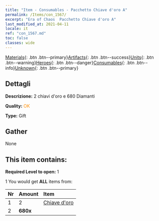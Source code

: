 ```yaml
---
title: "Item - Consumables - Pacchetto Chiave d'oro A"
permalink: /Items/con_1567/
excerpt: "Era of Chaos  Pacchetto Chiave d'oro A"
last_modified_at: 2021-04-11
locale: it
ref: "con_1567.md"
toc: false
classes: wide
---
```

 [Materials](/it/Items/){: .btn .btn--primary}[Artifacts](/it/Items/Artifacts/){: .btn .btn--success}[Units](/it/Items/Units/){: .btn .btn--warning}[Heroes](/it/Items/Heroes/){: .btn .btn--danger}[Consumables](/it/Items/Consumables/){: .btn .btn--info}[Unknown](/it/Items/Unknown/){: .btn .btn--primary}

## Dettagli
 **Descrizione:** 2 chiavi d'oro e 680 Diamanti

 **Quality:** <span style="color: #FF8C00">OK</span>

 **Type:** Gift

## Gather

  None

## This item contains:

 **Required Level to open:** 1

 1 You would get **ALL** items  from:

  | Nr | Amount |     Item    |
  |:---|:-------|:------------|
  | 1 | 2 | [Chiave d'oro](/it/Items/con_783/) | 
  | 2 |  **680x** | <i class="fas fa-gem"/> |  | 
